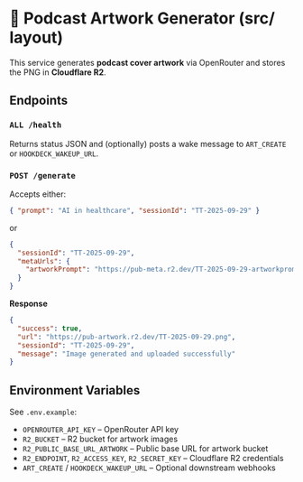 # 🎨 Podcast Artwork Generator (src/ layout)

This service generates **podcast cover artwork** via OpenRouter and stores the PNG in **Cloudflare R2**.

## Endpoints

### `ALL /health`
Returns status JSON and (optionally) posts a wake message to `ART_CREATE` or `HOOKDECK_WAKEUP_URL`.

### `POST /generate`
Accepts either:

```json
{ "prompt": "AI in healthcare", "sessionId": "TT-2025-09-29" }
```
or
```json
{
  "sessionId": "TT-2025-09-29",
  "metaUrls": {
    "artworkPrompt": "https://pub-meta.r2.dev/TT-2025-09-29-artworkprompt.txt"
  }
}
```

**Response**
```json
{
  "success": true,
  "url": "https://pub-artwork.r2.dev/TT-2025-09-29.png",
  "sessionId": "TT-2025-09-29",
  "message": "Image generated and uploaded successfully"
}
```

## Environment Variables

See `.env.example`:

- `OPENROUTER_API_KEY` – OpenRouter API key
- `R2_BUCKET` – R2 bucket for artwork images
- `R2_PUBLIC_BASE_URL_ARTWORK` – Public base URL for artwork bucket
- `R2_ENDPOINT`, `R2_ACCESS_KEY`, `R2_SECRET_KEY` – Cloudflare R2 credentials
- `ART_CREATE` / `HOOKDECK_WAKEUP_URL` – Optional downstream webhooks
